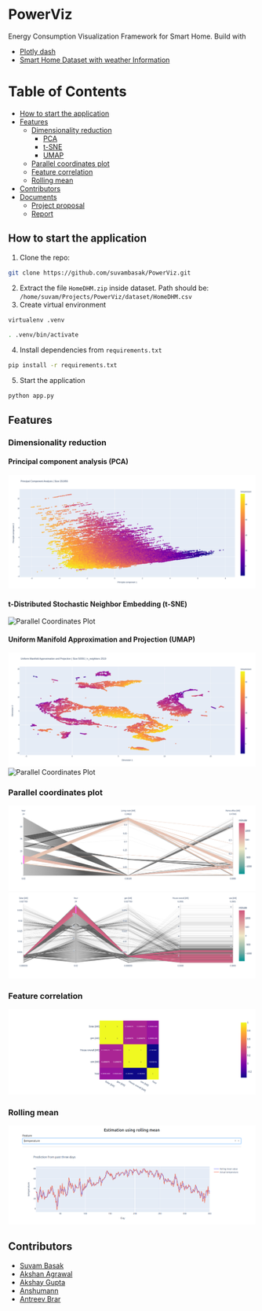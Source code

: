# PowerViz
Energy Consumption Visualization Framework for Smart Home. Build with 
- [Plotly dash](https://dash.plotly.com/)
- [Smart Home Dataset with weather Information](https://www.kaggle.com/datasets/taranvee/smart-home-dataset-with-weather-information?select=HomeC.csv)

# Table of Contents
- [How to start the application](#how-to-start-the-application)
- [Features](#features)
    - [Dimensionality reduction](#dimensionality-reduction)
        - [PCA](#principal-component-analysis-pca)
        - [t-SNE](#t-distributed-stochastic-neighbor-embedding-t-sne)
        - [UMAP](#uniform-manifold-approximation-and-projection-umap)
    - [Parallel coordinates plot](#parallel-coordinates-plot)
    - [Feature correlation](#feature-correlation)
    - [Rolling mean](#rolling-mean)
- [Contributors](#contributors)
- [Documents](/docs/)
    - [Project proposal](/docs/PDF/ProjectProposal.pdf)
    - [Report]()

## How to start the application
1. Clone the repo:
```bash
git clone https://github.com/suvambasak/PowerViz.git
```
2. Extract the file `HomeDHM.zip` inside dataset. Path should be: `/home/suvam/Projects/PowerViz/dataset/HomeDHM.csv`
3. Create virtual environment
```bash
virtualenv .venv
```
```bash
. .venv/bin/activate
```
4. Install dependencies  from `requirements.txt`

```bash
pip install -r requirements.txt
```
5. Start the application
```bash
python app.py
```

## Features

### Dimensionality reduction

#### Principal component analysis (PCA)
<img title="Parallel Coordinates Plot" alt=" Parallel Coordinates Plot" src="docs/img/PCA-All-2D-50.png">
</center>

#### t-Distributed Stochastic Neighbor Embedding (t-SNE)
<img title="Parallel Coordinates Plot" alt=" Parallel Coordinates Plot" src="docs/gif/t_sne.gif">
</center>

#### Uniform Manifold Approximation and Projection (UMAP)
<img title="Parallel Coordinates Plot" alt=" Parallel Coordinates Plot" src="docs/img/UMAP_10_n3K_2D.png">
</center>
<img title="Parallel Coordinates Plot" alt=" Parallel Coordinates Plot" src="docs/gif/umap.gif">
</center>

### Parallel coordinates plot

<center>
<img title="Parallel Coordinates Plot" alt=" Parallel Coordinates Plot" src="docs/img/pcp.png">
</center>

<center>
<img title="Parallel Coordinates Plot" alt=" Parallel Coordinates Plot" src="docs/img/pcp_power.png">
</center>

### Feature correlation
<center>
<img title="Parallel Coordinates Plot" alt=" Parallel Coordinates Plot" src="docs/img/corr.png">
</center>

###  Rolling mean
<img title="Parallel Coordinates Plot" alt=" Parallel Coordinates Plot" src="docs/img/rolling_mean.png">
</center>

## Contributors
- [Suvam Basak](https://github.com/suvambasak)
- [Akshan Agrawal](https://github.com/akshanagrawal)
- [Akshay Gupta](https://github.com/akshay-gupta123)
- [Anshumann](https://github.com/anshmn)
- [Antreev Brar](https://github.com/antreev-brar)
